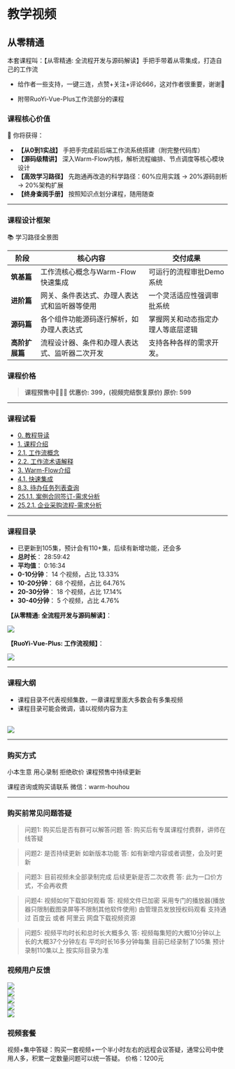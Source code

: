 # 教学视频
<!-- @include: ../other/betweengg.md -->

## **从零精通**
本套课程叫：<span class="red-font">【从零精通: 全流程开发与源码解读】</span>手把手带着从零集成，打造自己的工作流

- 给作者一些支持，一键三连，<span class="red-font">点赞+关注+评论666</span>，这对作者很重要，谢谢🤞

- <span class="red-font">附带RuoYi-Vue-Plus工作流部分的课程</span>

### **课程核心价值**
🚀 你将获得：

- **【从0到1实战】** <span class="red-font">手把手</span>完成<span class="red-font">前后端</span>工作流系统搭建（附完整代码库）
- **【源码级精讲】** 深入Warm-Flow内核，解析流程编排、节点调度等核心模块设计
- **【高效学习路径】** <span class="red-font">先跑通再改造</span>的科学路径：<span class="red-font">60%</span>应用实践 → <span class="red-font">20%</span>源码剖析 → <span class="red-font">20%</span>架构扩展
- **【终身查阅手册】** 按照<span class="red-font">知识点</span>划分课程，随用随查

------

### **课程设计框架**

📚 学习路径全景图

| **阶段**    | **核心内容**                                                                          | **交付成果**                                            |
|-----------|-----------------------------------------------------------------------------------|-----------------------------------------------------|
| **筑基篇**   | 工作流核心<span class="red-font">概念</span>与Warm-Flow<span class="red-font">快速集成</span> | 可运行的流程审批Demo系统                                      |
| **进阶篇**   | <span class="red-font">网关、条件表达式、办理人表达式和监听器</span>等使用                              | 一个<span class="red-font">灵活适应性强</span>调审批系统         |
| **源码篇**   | 各个组件功能源码<span class="red-font">逐行解析</span>，如办理人表达式                                | 掌握网关和动态指定办理人等<span class="red-font">底层逻辑</span> |
| **高阶扩展篇** | 流程设计器、条件和办理人表达式、监听器<span class="red-font">二次开发</span>                             | 支持<span class="red-font">各种各样</span>的需求开发。                                     |


### **课程价格**
> **课程预售中🎉🎉🎉 优惠价: <span class="red-font-bold">399</span>，(视频完结恢复原价) 原价: <span class="red-font-bold">599</span>**

------

### **课程试看**
* [0. 教程导读](https://www.bilibili.com/video/BV1AWRGYEEVr)
* [1. 课程介绍](https://www.bilibili.com/video/BV15yZGYyEy6)
* [2.1. 工作流概念](https://www.bilibili.com/video/BV1tufAY6EVr)
* [2.2. 工作流术语解释](https://www.bilibili.com/video/BV1nGdHY6EAo)
* [3. Warm-Flow介绍](https://www.bilibili.com/video/BV14ufAY6Eyi)
* [4.1. 快速集成](https://www.bilibili.com/video/BV1aQd3YAEEg)
* [8.3. 待办任务列表查询](https://www.bilibili.com/video/BV1JeZGYHEao/?vd_source=1be886ace16159801f6ed0106df215d9)
* [25.1.1. 案例合同签订-需求分析](https://www.bilibili.com/video/BV1WCV8zkEec)
* [25.2.1. 企业采购流程-需求分析](https://www.bilibili.com/video/BV1rCEizeEcT)

------

### **课程目录**
- 已更新到<span class="red-font-bold">105</span>集，预计会有<span class="red-font-bold">110+</span>集，后续有新增功能，还会多
- **总时长**：	28:59:42
- **平均值**：	0:16:34
- **0-10分钟**：	14	个视频，占比 	13.33%
- **10-20分钟**：	68	个视频，占比 	64.76%
- **20-30分钟**：	18	个视频，占比 	17.14%
- **30-40分钟**：	5	个视频，占比 	4.76%

**【从零精通: 全流程开发与源码解读】**：
<div><img src="https://foruda.gitee.com/images/1749537149408995129/0d6d975c_2218307.png"></div>

**【RuoYi-Vue-Plus: 工作流视频】**：
<div><img src="https://foruda.gitee.com/images/1749537315974274513/ec0ca7fe_2218307.png"></div>

------

### **课程大纲**
- 课程目录不代表视频集数，一章课程里面大多数会有多集视频
- 课程目录可能会微调，请以视频内容为主

<br>

<div><img src="https://foruda.gitee.com/images/1749530969305918407/90c522c0_2218307.png"></div>

------

### **购买方式**
小本生意 用心录制 拒绝砍价 课程预售中持续更新

课程咨询或购买请联系
微信：<span class="red-font-bold">warm-houhou</span>

------

### **购买前常见问题答疑**
> 问题1: 购买后是否有群可以解答问题
> 答: 购买后有专属课程付费群，讲师在线答疑

> 问题2: 是否持续更新 如新版本功能
> 答: 如有新增内容或者调整，会及时更新

> 问题3: 目前视频未全部录制完成 后续更新是否二次收费
> 答: 此为一口价方式，不会再收费

> 问题4: 视频如何下载如何观看
> 答: 视频文件已加密 采用专门的播放器(播放器只限制截图录屏等不限制其他软件使用) 由管理员发放授权码观看
> 支持通过 百度云 或者 阿里云 网盘下载视频资源

> 问题5: 视频平均时长和总时长大概多久
> 答: 视频每集短的大概10分钟以上 长的大概37个分钟左右 平均时长16多分钟每集
> 目前已经录制了105集 预计录制110集以上 按实际目录为准

### **视频用户反馈**
<div><img src="https://foruda.gitee.com/images/1744103124281281440/c4c75237_2218307.png"></div>
<div><img src="https://foruda.gitee.com/images/1744103197805009987/897b32e0_2218307.png"></div>
<div><img src="https://foruda.gitee.com/images/1744103218578523985/590967db_2218307.png"></div>
<div><img src="https://foruda.gitee.com/images/1744103236443767224/92bda156_2218307.png"></div>
<div><img src="https://foruda.gitee.com/images/1744103244889567154/30a112b0_2218307.png"></div>


### **视频套餐**
视频+集中答疑：购买一套视频+一个半小时左右的远程会议答疑，通常公司中使用人多，积累一定数量问题可以统一答疑。
价格：<span class="red-font-bold">1200元</span>
